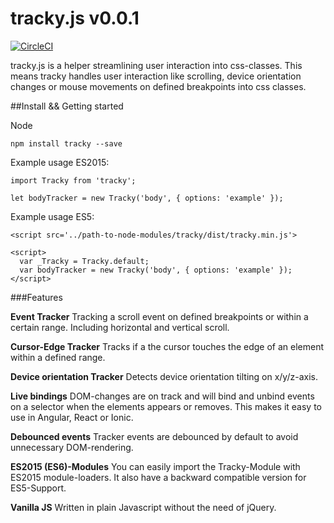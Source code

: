 # tracky.js v0.0.1
[![CircleCI](https://circleci.com/gh/wildhaber/tracky/tree/master.svg?style=svg&circle-token=98f9cc03cf867906c42e92903c8afd2072651d91)](https://circleci.com/gh/wildhaber/tracky/tree/master)

tracky.js is a helper streamlining user interaction into css-classes. This means tracky handles user interaction like scrolling, device orientation changes or mouse movements on defined breakpoints into css classes.

##Install && Getting started

Node
```
npm install tracky --save
```

Example usage ES2015:
```
import Tracky from 'tracky';

let bodyTracker = new Tracky('body', { options: 'example' });
```

Example usage ES5:
```
<script src='../path-to-node-modules/tracky/dist/tracky.min.js'>

<script>
  var _Tracky = Tracky.default;
  var bodyTracker = new Tracky('body', { options: 'example' });
</script>
```

###Features

**Event Tracker**
Tracking a scroll event on defined breakpoints or within a certain range. Including horizontal and vertical scroll.
  
**Cursor-Edge Tracker**
Tracks if a the cursor touches the edge of an element within a defined range. 

**Device orientation Tracker**
Detects device orientation tilting on x/y/z-axis.

**Live bindings**
DOM-changes are on track and will bind and unbind events on a selector when the elements appears or removes. This makes it easy to use in Angular, React or Ionic.

**Debounced events**
Tracker events are debounced by default to avoid unnecessary DOM-rendering.

**ES2015 (ES6)-Modules**
You can easily import the Tracky-Module with ES2015 module-loaders. It also have a backward compatible version for ES5-Support.

**Vanilla JS**
Written in plain Javascript without the need of jQuery.